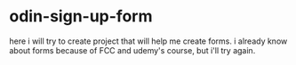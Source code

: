 # odin-sign-up-form

here i will try to create project that will help me create forms. i already know about forms because of FCC and udemy's course, but i'll try again.
